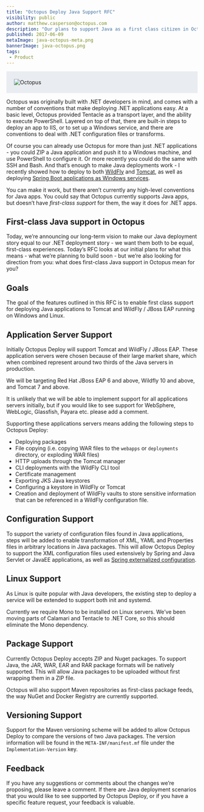 ```yaml
---
title: "Octopus Deploy Java Support RFC"
visibility: public
author: matthew.casperson@octopus.com
description: "Our plans to support Java as a first class citizen in Octopus Deploy"
published: 2017-06-09
metaImage: java-octopus-meta.png
bannerImage: java-octopus.png
tags:
 - Product
---
```


<div style="background-color:#e9edf2;">
<img style="display:block; margin: 0 auto; padding: 20px 0 20px 20px;" alt=Octopus Loves Java" src="https://i.octopus.com/blog/2017-06/java-octopus.png" />
</div>

Octopus was originally built with .NET developers in mind, and comes with a number of conventions that make deploying .NET applications easy.  At a basic level, Octopus provided Tentacle as a transport layer, and the ability to execute PowerShell.  Layered on top of that, there are built-in steps to deploy an app to IIS, or to set up a Windows service, and there are conventions to deal with .NET configuration files or transforms.

Of course you can already use Octopus for more than just .NET applications - you could ZIP a Java application and push it to a Windows machine, and use PowerShell to configure it. Or more recently you could do the same with SSH and Bash. And that’s enough to make Java deployments work - I recently showed how to deploy to both [WildFly](https://octopus.com/blog/wildfly-deploy) and [Tomcat](https://octopus.com/blog/octopus-tomcat), as well as deploying [Spring Boot applications as Windows services](https://octopus.com/blog/spring-boot-windows-services).

You can make it work, but there aren’t currently any high-level conventions for Java apps. You could say that Octopus currently supports Java apps, but doesn’t have *first-class support* for them, the way it does for .NET apps.

## First-class Java support in Octopus
Today, we’re announcing our long-term vision to make our Java deployment story equal to our .NET deployment story - we want them both to be equal, first-class experiences. Today’s RFC looks at our initial plans for what this means - what we’re planning to build soon - but we’re also looking for direction from you: what does first-class Java support in Octopus mean for you?

## Goals
The goal of the features outlined in this RFC is to enable first class support for deploying Java applications to Tomcat and WildFly / JBoss EAP running on Windows and Linux.

## Application Server Support
Initially Octopus Deploy will support Tomcat and WildFly / JBoss EAP. These application servers were chosen because of their large market share, which when combined represent around two thirds of the Java servers in production.

We will be targeting Red Hat JBoss EAP 6 and above, Wildfly 10 and above, and Tomcat 7 and above.

It is unlikely that we will be able to implement support for all applications servers initially, but if you would like to see support for WebSphere, WebLogic, Glassfish, Payara etc. please add a comment.

Supporting these applications servers means adding the following steps to Octopus Deploy:

* Deploying packages
 * File copying (i.e. copying WAR files to the `webapps` or `deployments` directory, or exploding WAR files)
 * HTTP uploads through the Tomcat manager
 * CLI deployments with the WildFly CLI tool
* Certificate management
 * Exporting JKS Java keystores
 * Configuring a keystore in WildFly or Tomcat
* Creation and deployment of WildFly vaults to store sensitive information that can be referenced in a WildFly configuration file.

## Configuration Support
To support the variety of configuration files found in Java applications, steps will be added to enable transformation of XML, YAML and Properties files in arbitrary locations in Java packages. This will allow Octopus Deploy to support the XML configuration files used extensively by Spring and Java Servlet or JavaEE applications, as well as [Spring externalized configuration](https://docs.spring.io/spring-boot/docs/current/reference/html/boot-features-external-config.html).

## Linux Support
As Linux is quite popular with Java developers, the existing step to deploy a service will be extended to support both init and systemd.

Currently we require Mono to be installed on Linux servers. We’ve been moving parts of Calamari and Tentacle to .NET Core, so this should eliminate the Mono dependency.

## Package Support
Currently Octopus Deploy accepts ZIP and Nuget packages. To support Java, the JAR, WAR, EAR and RAR package formats will be natively supported. This will allow Java packages to be uploaded without first wrapping them in a ZIP file.

Octopus will also support Maven repositories as first-class package feeds, the way NuGet and Docker Registry are currently supported.

## Versioning Support
Support for the Maven versioning scheme will be added to allow Octopus Deploy to compare the versions of two Java packages. The version information will be found in the `META-INF/manifest.mf` file under the `Implementation-Version` key.

## Feedback
If you have any suggestions or comments about the changes we’re proposing, please leave a comment. If there are Java deployment scenarios that you would like to see supported by Octopus Deploy, or if you have a specific feature request, your feedback is valuable.
